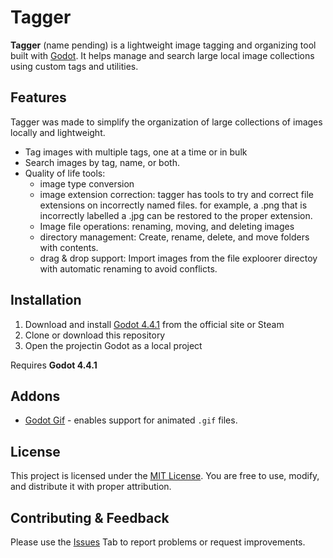 # Tagger

**Tagger** (name pending) is a lightweight image tagging and organizing tool built with [Godot](https://godotengine.org/). It helps manage and search large local image collections using custom tags and utilities.


 ## Features 
Tagger was made to simplify the organization of large collections of images locally and lightweight.
- Tag images with multiple tags, one at a time or in bulk
- Search images by tag, name, or both.
- Quality of life tools:
	- image type conversion
  	- image extension correction: tagger has tools to try and correct file extensions on incorrectly named files. for example, a .png that is incorrectly labelled a .jpg can be restored to the proper extension.
  	- Image file operations: renaming, moving, and deleting images
  	- directory management: Create, rename, delete, and move folders with contents.
  	- drag & drop support: Import images from the file exploorer directoy with automatic renaming to avoid conflicts.


## Installation
1. Download and install [Godot 4.4.1](https://godotengine.org/download/windows/) from the official site or Steam
2. Clone or download this repository
3. Open the projectin Godot as a local project

Requires **Godot 4.4.1**

   
## Addons
- [Godot Gif](https://godotengine.org/asset-library/asset/2255) - enables support for animated `.gif` files.


## License
This project is licensed under the [MIT License](https://choosealicense.com/licenses/mit/). You are free to use, modify, and distribute it with proper attribution.


## Contributing & Feedback
Please use the [Issues](https://github.com/TeeloKay/Image-Tagger/issues) Tab to report problems or request improvements.
